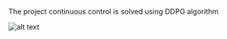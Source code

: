 
The project continuous control is solved using DDPG algorithm

![alt text](https://raw.githubusercontent.com/JoeZhao84/drl/drlnd/project-continuous_control/reacher.gif)


